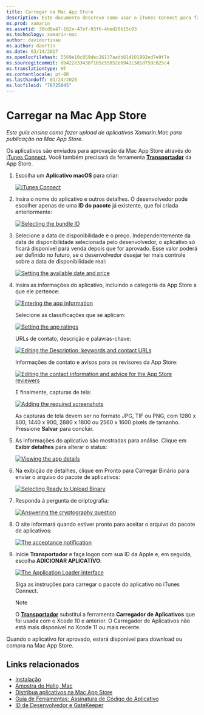 ```yaml
---
title: Carregar na Mac App Store
description: Este documento descreve como usar o iTunes Connect para fazer upload de um aplicativo do Xamarin.Mac na Mac App Store. Ele aborda as informações exigidas pelo iTunes Connect para concluir o processo.
ms.prod: xamarin
ms.assetid: 30cd0e47-1b2e-47ef-93f6-4bed20b15c03
ms.technology: xamarin-mac
author: davidortinau
ms.author: daortin
ms.date: 03/14/2017
ms.openlocfilehash: 5569e10c059dec26137aadb814101992ed7e9f7e
ms.sourcegitcommit: db422e33438f1b5c55852e6942c3d1d75dc025c4
ms.translationtype: HT
ms.contentlocale: pt-BR
ms.lasthandoff: 01/24/2020
ms.locfileid: "76725045"
---
```

# <a name="upload-to-mac-app-store"></a>Carregar na Mac App Store

_Este guia ensina como fazer upload de aplicativos Xamarin.Mac para publicação na Mac App Store._

Os aplicativos são enviados para aprovação da Mac App Store através do [iTunes Connect](https://itunesconnect.apple.com/). Você também precisará da ferramenta [**Transportador**](https://apps.apple.com/us/app/transporter/id1450874784?mt=12) da App Store.

1. Escolha um **Aplicativo macOS** para criar:

    [![](uploading-images/image65.png "iTunes Connect")](uploading-images/image65.png#lightbox)

2. Insira o nome do aplicativo e outros detalhes. O desenvolvedor pode escolher apenas de uma **ID do pacote** já existente, que foi criada anteriormente:

    [![](uploading-images/image66.png "Selecting the bundle ID")](uploading-images/image66.png#lightbox)

3. Selecione a data de disponibilidade e o preço. Independentemente da data de disponibilidade selecionada pelo desenvolvedor, o aplicativo só ficará disponível para venda depois que for aprovado. Esse valor poderá ser definido no futuro, se o desenvolvedor desejar ter mais controle sobre a data de disponibilidade real:

    [![](uploading-images/image67.png "Setting the available date and price")](uploading-images/image67.png#lightbox)

4. Insira as informações do aplicativo, incluindo a categoria da App Store a que ele pertence:

    [![](uploading-images/image68.png "Entering the app information")](uploading-images/image68.png#lightbox)

    Selecione as classificações que se aplicam:

    [![](uploading-images/image69.png "Setting the app ratings")](uploading-images/image69.png#lightbox)

    URLs de contato, descrição e palavras-chave:

    [![](uploading-images/image70.png "Editing the Description, keywords and contact URLs")](uploading-images/image70.png#lightbox)

    Informações de contato e avisos para os revisores da App Store:

    [![](uploading-images/image71.png "Editing the contact information and advice for the App Store reviewers")](uploading-images/image71.png#lightbox)

    E finalmente, capturas de tela:

    [![](uploading-images/image72.png "Adding the required screenshots")](uploading-images/image72.png#lightbox)

    As capturas de tela devem ser no formato JPG, TIF ou PNG, com 1280 x 800, 1440 x 900, 2880 x 1800 ou 2560 x 1600 pixels de tamanho. Pressione **Salvar** para concluir.

5. As informações do aplicativo são mostradas para análise. Clique em **Exibir detalhes** para alterar o status:

    [![](uploading-images/image73.png "Viewing the app details")](uploading-images/image73.png#lightbox)

6. Na exibição de detalhes, clique em Pronto para Carregar Binário para enviar o arquivo do pacote de aplicativos:

    [![](uploading-images/image74.png "Selecting Ready to Upload Binary")](uploading-images/image74.png#lightbox)

7. Responda à pergunta de criptografia:

    [![](uploading-images/image75.png "Answering the cryptography question")](uploading-images/image75.png#lightbox)

8. O site informará quando estiver pronto para aceitar o arquivo do pacote de aplicativos:

    [![](uploading-images/image76.png "The acceptance notification")](uploading-images/image76.png#lightbox)

9. Inicie **Transportador** e faça logon com sua ID da Apple e, em seguida, escolha **ADICIONAR APLICATIVO**:

    [![](uploading-images/transporter01-sml.png "The Application Loader interface")](uploading-images/transporter01.png#lightbox)

    Siga as instruções para carregar o pacote do aplicativo no iTunes Connect.

    > [!NOTE]
    > O [**Transportador**](https://apps.apple.com/us/app/transporter/id1450874784?mt=12) substitui a ferramenta **Carregador de Aplicativos** que foi usada com o Xcode 10 e anterior.
    > O Carregador de Aplicativos não está mais disponível no Xcode 11 ou mais recente.

Quando o aplicativo for aprovado, estará disponível para download ou compra na Mac App Store.

## <a name="related-links"></a>Links relacionados

- [Instalação](~//mac/get-started/installation.md)
- [Amostra do Hello, Mac](~/mac/get-started/hello-mac.md)
- [Distribua aplicativos na Mac App Store](https://developer.apple.com/devcenter/mac/checklist/)
- [Guia de Ferramentas: Assinatura de Código do Aplicativo](https://developer.apple.com/library/mac/#documentation/ToolsLanguages/Conceptual/OSXWorkflowGuide/CodeSigning/CodeSigning.html)
- [ID de Desenvolvedor e GateKeeper](https://developer.apple.com/developer-id/)

